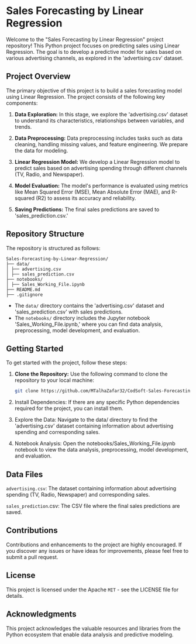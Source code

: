 # Sales Forecasting by Linear Regression

Welcome to the "Sales Forecasting by Linear Regression" project repository! This Python project focuses on predicting sales using Linear Regression. The goal is to develop a predictive model for sales based on various advertising channels, as explored in the 'advertising.csv' dataset.

## Project Overview

The primary objective of this project is to build a sales forecasting model using Linear Regression. The project consists of the following key components:

1. **Data Exploration:** In this stage, we explore the 'advertising.csv' dataset to understand its characteristics, relationships between variables, and trends.

2. **Data Preprocessing:** Data preprocessing includes tasks such as data cleaning, handling missing values, and feature engineering. We prepare the data for modeling.

3. **Linear Regression Model:** We develop a Linear Regression model to predict sales based on advertising spending through different channels (TV, Radio, and Newspaper).

4. **Model Evaluation:** The model's performance is evaluated using metrics like Mean Squared Error (MSE), Mean Absolute Error (MAE), and R-squared (R2) to assess its accuracy and reliability.

5. **Saving Predictions:** The final sales predictions are saved to 'sales_prediction.csv.'

## Repository Structure

The repository is structured as follows:

```
Sales-Forecasting-by-Linear-Regression/
├── data/
│ ├── advertising.csv
│ ├── sales_prediction.csv
├── notebooks/
│ ├── Sales_Working_File.ipynb
├── README.md
├── .gitignore
```

- The `data/` directory contains the 'advertising.csv' dataset and 'sales_prediction.csv' with sales predictions.
- The `notebooks/` directory includes the Jupyter notebook 'Sales_Working_File.ipynb,' where you can find data analysis, preprocessing, model development, and evaluation.

## Getting Started

To get started with the project, follow these steps:

1. **Clone the Repository:** Use the following command to clone the repository to your local machine:

   ```sh
   git clone https://github.com/MTalhaZafar32/CodSoft-Sales-Forecasting-by-Linear-Regression.git
2. Install Dependencies: If there are any specific Python dependencies required for the project, you can install them.

3. Explore the Data: Navigate to the data/ directory to find the 'advertising.csv' dataset containing information about advertising spending and corresponding sales.

4. Notebook Analysis: Open the notebooks/Sales_Working_File.ipynb notebook to view the data analysis, preprocessing, model development, and evaluation.


## Data Files
`advertising.csv`: The dataset containing information about advertising spending (TV, Radio, Newspaper) and corresponding sales.

`sales_prediction`.csv: The CSV file where the final sales predictions are saved.

## Contributions
Contributions and enhancements to the project are highly encouraged. If you discover any issues or have ideas for improvements, please feel free to submit a pull request.

## License
This project is licensed under the Apache `MIT` - see the LICENSE file for details.

## Acknowledgments
This project acknowledges the valuable resources and libraries from the Python ecosystem that enable data analysis and predictive modeling.

